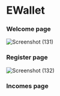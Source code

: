 # EWallet

### Welcome page 
![Screenshot (131)](https://github.com/Smaranda02/EWallet/assets/62556419/ecb3181c-b274-4978-9574-0bcacb657b0a)

### Register page

![Screenshot (132)](https://github.com/Smaranda02/EWallet/assets/62556419/9e1a6f45-80c1-4c63-a5fa-495d3f04adfc)

### Incomes page 
